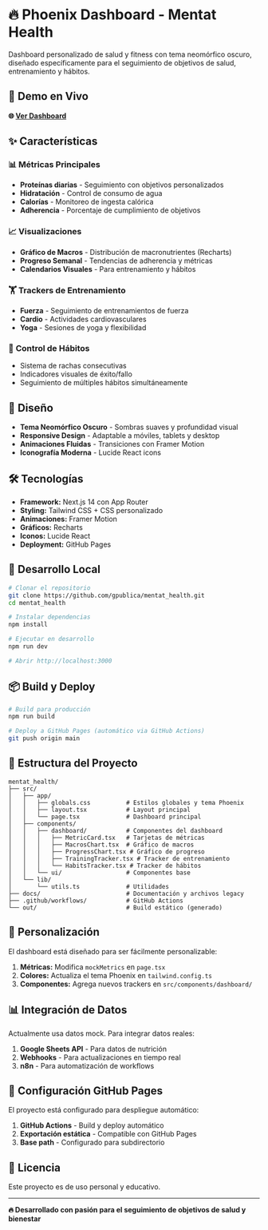 # 🔥 Phoenix Dashboard - Mentat Health

Dashboard personalizado de salud y fitness con tema neomórfico oscuro, diseñado específicamente para el seguimiento de objetivos de salud, entrenamiento y hábitos.

## 🚀 Demo en Vivo

**🌐 [Ver Dashboard](https://gpublica.github.io/mentat_health)**

## ✨ Características

### 📊 **Métricas Principales**
- **Proteínas diarias** - Seguimiento con objetivos personalizados
- **Hidratación** - Control de consumo de agua
- **Calorías** - Monitoreo de ingesta calórica
- **Adherencia** - Porcentaje de cumplimiento de objetivos

### 📈 **Visualizaciones**
- **Gráfico de Macros** - Distribución de macronutrientes (Recharts)
- **Progreso Semanal** - Tendencias de adherencia y métricas
- **Calendarios Visuales** - Para entrenamiento y hábitos

### 🏋️ **Trackers de Entrenamiento**
- **Fuerza** - Seguimiento de entrenamientos de fuerza
- **Cardio** - Actividades cardiovasculares
- **Yoga** - Sesiones de yoga y flexibilidad

### 🎯 **Control de Hábitos**
- Sistema de rachas consecutivas
- Indicadores visuales de éxito/fallo
- Seguimiento de múltiples hábitos simultáneamente

## 🎨 Diseño

- **Tema Neomórfico Oscuro** - Sombras suaves y profundidad visual
- **Responsive Design** - Adaptable a móviles, tablets y desktop
- **Animaciones Fluidas** - Transiciones con Framer Motion
- **Iconografía Moderna** - Lucide React icons

## 🛠️ Tecnologías

- **Framework:** Next.js 14 con App Router
- **Styling:** Tailwind CSS + CSS personalizado
- **Animaciones:** Framer Motion
- **Gráficos:** Recharts
- **Iconos:** Lucide React
- **Deployment:** GitHub Pages

## 🚀 Desarrollo Local

```bash
# Clonar el repositorio
git clone https://github.com/gpublica/mentat_health.git
cd mentat_health

# Instalar dependencias
npm install

# Ejecutar en desarrollo
npm run dev

# Abrir http://localhost:3000
```

## 📦 Build y Deploy

```bash
# Build para producción
npm run build

# Deploy a GitHub Pages (automático via GitHub Actions)
git push origin main
```

## 📁 Estructura del Proyecto

```
mentat_health/
├── src/
│   ├── app/
│   │   ├── globals.css          # Estilos globales y tema Phoenix
│   │   ├── layout.tsx           # Layout principal
│   │   └── page.tsx             # Dashboard principal
│   ├── components/
│   │   ├── dashboard/           # Componentes del dashboard
│   │   │   ├── MetricCard.tsx   # Tarjetas de métricas
│   │   │   ├── MacrosChart.tsx  # Gráfico de macros
│   │   │   ├── ProgressChart.tsx # Gráfico de progreso
│   │   │   ├── TrainingTracker.tsx # Tracker de entrenamiento
│   │   │   └── HabitsTracker.tsx # Tracker de hábitos
│   │   └── ui/                  # Componentes base
│   └── lib/
│       └── utils.ts             # Utilidades
├── docs/                        # Documentación y archivos legacy
├── .github/workflows/           # GitHub Actions
└── out/                         # Build estático (generado)
```

## 🎯 Personalización

El dashboard está diseñado para ser fácilmente personalizable:

1. **Métricas:** Modifica `mockMetrics` en `page.tsx`
2. **Colores:** Actualiza el tema Phoenix en `tailwind.config.ts`
3. **Componentes:** Agrega nuevos trackers en `src/components/dashboard/`

## 📊 Integración de Datos

Actualmente usa datos mock. Para integrar datos reales:

1. **Google Sheets API** - Para datos de nutrición
2. **Webhooks** - Para actualizaciones en tiempo real
3. **n8n** - Para automatización de workflows

## 🔧 Configuración GitHub Pages

El proyecto está configurado para despliegue automático:

1. **GitHub Actions** - Build y deploy automático
2. **Exportación estática** - Compatible con GitHub Pages
3. **Base path** - Configurado para subdirectorio

## 📝 Licencia

Este proyecto es de uso personal y educativo.

---

**🔥 Desarrollado con pasión para el seguimiento de objetivos de salud y bienestar**